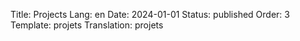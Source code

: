 Title: Projects
Lang: en
Date: 2024-01-01
Status: published
Order: 3
Template: projets
Translation: projets